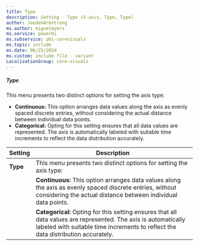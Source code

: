 ```yaml
---
title: Type
description: Setting - Type (X-axis, Type, Type)
author: JaedenArmstrong
ms.author: miguelmyers
ms.service: powerbi
ms.subservice: pbi-corevisuals
ms.topic: include
ms.date: 06/25/2024
ms.custom: include file - variant
LocalizationGroup: core-visuals
---
```

##### Type

This menu presents two distinct options for setting the axis type:

- **Continuous:** This option arranges data values along the axis as evenly spaced discrete entries, without considering the actual distance between individual data points.
- **Categorical:** Opting for this setting ensures that all data values are represented. The axis is automatically labeled with suitable time increments to reflect the data distribution accurately.



|Setting     |Description  |
|---|---------|
|**Type**     |This menu presents two distinct options for setting the axis type:
|     |**Continuous:** This option arranges data values along the axis as evenly spaced discrete entries, without considering the actual distance between individual data points.|
|     |**Categorical:** Opting for this setting ensures that all data values are represented. The axis is automatically labeled with suitable time increments to reflect the data distribution accurately.         |
